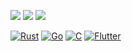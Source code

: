 [![](https://img.shields.io/badge/Windows_11-Pro-292e33?style=flat-square&logo=windows&logoColor=ffffff)](https://www.microsoft.com/en-us/windows/)
[![](https://img.shields.io/badge/macOS-Monterey-292e33?style=flat-square&logo=apple&logoColor=ffffff)](https://www.apple.com/macbook-pro/)
[![](https://img.shields.io/badge/Fedora-35-33aadd?style=flat-square&logo=linux&logoColor=ffffff)](https://manjaro.org) 

[![Rust](https://img.shields.io/badge/-Rust-DEA584?style=flat&logo=rust&logoColor=000000)](https://www.rust-lang.org)
[![Go](https://img.shields.io/badge/-Go-DEA584?style=flat&logo=go&logoColor=000000)](https://golang.org/)
[![C](https://img.shields.io/badge/-C-DEA584?style=flat&logo=c&logoColor=000000)](https://www.gnu.org/software/libc/manual/html_node/ISO-C.html)
[![Flutter](https://img.shields.io/badge/-Flutter-DEA584?style=flat&logo=flutter&logoColor=000000)](https://flutter.dev/)
